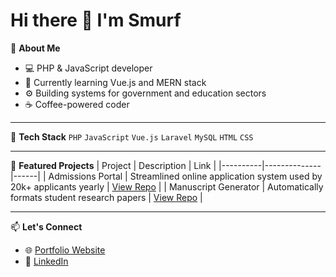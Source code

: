 # Hi there 👋 I'm Smurf

🎯 **About Me**
- 💻 PHP & JavaScript developer
- 🌱 Currently learning Vue.js and MERN stack
- ⚙️ Building systems for government and education sectors
- ☕ Coffee-powered coder

---

🧰 **Tech Stack**
`PHP` `JavaScript` `Vue.js` `Laravel` `MySQL` `HTML` `CSS`

---

📂 **Featured Projects**
| Project | Description | Link |
|----------|--------------|------|
| Admissions Portal | Streamlined online application system used by 20k+ applicants yearly | [View Repo](https://github.com/yourusername/admissions-portal) |
| Manuscript Generator | Automatically formats student research papers | [View Repo](https://github.com/yourusername/manuscript-generator) |

---

📫 **Let's Connect**
- 🌐 [Portfolio Website](https://yourwebsite.com)
- 💼 [LinkedIn](https://linkedin.com/in/yourusername)
